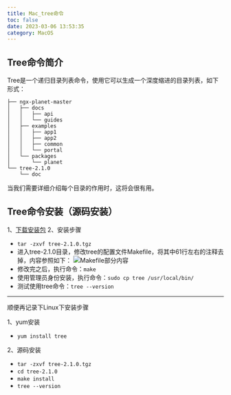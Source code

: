 ```yaml
---
title: Mac_tree命令
toc: false
date: 2023-03-06 13:53:35
category: MacOS
---
```

## Tree命令简介
Tree是一个递归目录列表命令，使用它可以生成一个深度缩进的目录列表，如下形式：
```
├── ngx-planet-master
│   ├── docs
│   │   ├── api
│   │   └── guides
│   ├── examples
│   │   ├── app1
│   │   ├── app2
│   │   ├── common
│   │   └── portal
│   └── packages
│       └── planet
└── tree-2.1.0
    └── doc
```
当我们需要详细介绍每个目录的作用时，这将会很有用。
## Tree命令安装（源码安装）
1、[下载安装包](http://mama.indstate.edu/users/ice/tree/)
2、安装步骤
- `tar -zxvf tree-2.1.0.tgz`
- 进入tree-2.1.0目录，修改tree的配置文件Makefile，将其中61行左右的注释去掉，内容参照如下：
![Makefile部分内容](https://foruda.gitee.com/images/1678082807605019793/eedcc30a_358662.png "WX20230306-140628@2x.png")
- 修改完之后，执行命令：`make`
- 使用管理员身份安装，执行命令：`sudo cp tree /usr/local/bin/`
- 测试使用tree命令：`tree --version`

---

顺便再记录下Linux下安装步骤

1、yum安装
- `yum install tree`

2、源码安装
- `tar -zxvf tree-2.1.0.tgz`
- `cd tree-2.1.0`
- `make install`
- `tree --version`